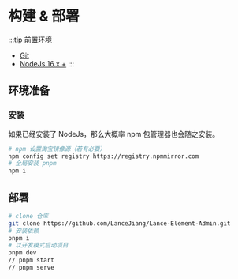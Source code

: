 # 构建 & 部署

:::tip 前置环境
- [Git](https://git-scm.com)
- [NodeJs 16.x +](https://nodejs.org/en)
:::

## 环境准备

### 安装

如果已经安装了 NodeJs，那么大概率 npm 包管理器也会随之安装。

```bash
# npm 设置淘宝镜像源（若有必要）
npm config set registry https://registry.npmmirror.com
# 全局安装 pnpm
npm i
```


## 部署

```bash
# clone 仓库
git clone https://github.com/LanceJiang/Lance-Element-Admin.git
# 安装依赖
pnpm i
# 以开发模式启动项目
pnpm dev
// pnpm start
// pnpm serve
```
